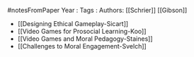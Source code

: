 #notesFromPaper
Year   :
Tags   :
Authors: [[Schrier]] [[Gibson]]

 - [[Designing Ethical Gameplay-Sicart]]
 - [[Video Games for Prosocial Learning-Koo]]
 - [[Video Games and Moral Pedagogy-Staines]]
 - [[Challenges to Moral Engagement-Svelch]]
